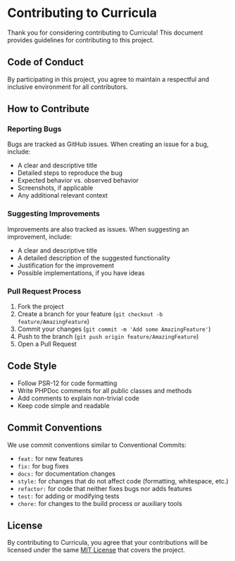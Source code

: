 # Contributing to Curricula

Thank you for considering contributing to Curricula! This document provides guidelines for contributing to this project.

## Code of Conduct

By participating in this project, you agree to maintain a respectful and inclusive environment for all contributors.

## How to Contribute

### Reporting Bugs

Bugs are tracked as GitHub issues. When creating an issue for a bug, include:

- A clear and descriptive title
- Detailed steps to reproduce the bug
- Expected behavior vs. observed behavior
- Screenshots, if applicable
- Any additional relevant context

### Suggesting Improvements

Improvements are also tracked as issues. When suggesting an improvement, include:

- A clear and descriptive title
- A detailed description of the suggested functionality
- Justification for the improvement
- Possible implementations, if you have ideas

### Pull Request Process

1. Fork the project
2. Create a branch for your feature (`git checkout -b feature/AmazingFeature`)
3. Commit your changes (`git commit -m 'Add some AmazingFeature'`)
4. Push to the branch (`git push origin feature/AmazingFeature`)
5. Open a Pull Request

## Code Style

- Follow PSR-12 for code formatting
- Write PHPDoc comments for all public classes and methods
- Add comments to explain non-trivial code
- Keep code simple and readable

## Commit Conventions

We use commit conventions similar to Conventional Commits:

- `feat:` for new features
- `fix:` for bug fixes
- `docs:` for documentation changes
- `style:` for changes that do not affect code (formatting, whitespace, etc.)
- `refactor:` for code that neither fixes bugs nor adds features
- `test:` for adding or modifying tests
- `chore:` for changes to the build process or auxiliary tools


## License

By contributing to Curricula, you agree that your contributions will be licensed under the same [MIT License](LICENSE) that covers the project.
